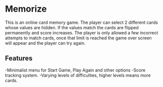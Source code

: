 
# Memorize

This is an online card memory game. 
The player can select 2 different cards whose values are hidden. 
If the values match the cards are flipped permanently and score increases.
The player is only allowed a few incorrect attempts to match cards, once that limit is reached the game over screen will appear and the player can try again.

## Features

-Minimalist menu for Start Game, Play Again and other options
-Score tracking system.
-Varying levels of difficulties, higher levels means more cards.


